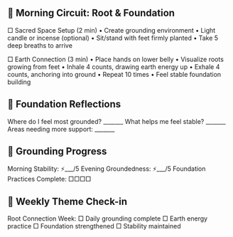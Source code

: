 ## 🌅 Morning Circuit: Root & Foundation
□ Sacred Space Setup (2 min)
  • Create grounding environment
  • Light candle or incense (optional) 
  • Sit/stand with feet firmly planted
  • Take 5 deep breaths to arrive

□ Earth Connection (3 min)
  • Place hands on lower belly
  • Visualize roots growing from feet
  • Inhale 4 counts, drawing earth energy up
  • Exhale 4 counts, anchoring into ground
  • Repeat 10 times
  • Feel stable foundation building


## 📝 Foundation Reflections
Where do I feel most grounded? _______
What helps me feel stable? _______
Areas needing more support: _______

## 🎯 Grounding Progress 
Morning Stability: ⚡️___/5
Evening Groundedness: ⚡️___/5
Foundation Practices Complete: □□□□

## 🌟 Weekly Theme Check-in
Root Connection Week:
□ Daily grounding complete
□ Earth energy practice
□ Foundation strengthened
□ Stability maintained